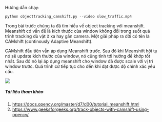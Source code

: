 Hướng dẫn chạy:
```python
python objecttracking_camshift.py --video slow_traffic.mp4 
```

Trong bài trước chúng ta đã tìm hiểu về object tracking với meanshift. Meanshift có vấn đề là kích thước của window không đổi trong suốt quá trình tracking dù vật ở xa hay gần camera. Một giải pháp ra đời có tên là CAMshift (continously Adaptive Meanshift).

CAMshift đầu tiên vẫn áp dụng Meanshift trước. Sau đó khi Meanshift hội tụ nó sẽ update kích thước của window, nó cũng tính tới hướng để khớp tốt nhất. Sau đó nó lại áp dụng meanshift cho window đã được scale với vị trí window trước. Quá trình cứ tiếp tục cho đến khi đạt được độ chính xác yêu cầu.

<img src="https://docs.opencv.org/master/camshift_face.gif" style="display:block margin-left:auto; margin-right:auto">

##### Tài liệu tham khảo
1. https://docs.opencv.org/master/d7/d00/tutorial_meanshift.html
2. https://www.geeksforgeeks.org/track-objects-with-camshift-using-opencv/